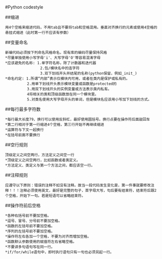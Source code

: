 #Python codestyle

##缩进

    用4个空格来缩进代码，不用tab且不要将tab和空格混用。垂直对齐换行的元素或使用4空格的悬挂式缩进（此时第一行不应该有参数）

##变量命名

    新编代码必须按下列命名风格命名，现有库的编码尽量保持风格
    *尽量单独使用小写字母'i'、大写字母'O'等容易混淆字母
    *应该避免的名称: 1.单字符名称，除了计数器和迭代器
                    2.包/模块名中的连字符
                    3.双下划线开头并结尾的名称(python保留，例如_init_)
    *命名约定: 1.所谓“内部”表示仅模块内可用，或者在类内是保护或私有的。
              2.用单下划线开头表示模块变量或函数是protected的
              3.用双下划线开头的实例变量或方法表示类内私有。
              4将相关的类和顶级函数放在同一个模块里。
              5.对类名使用大写字母开头的单词，但是模块名应该用小写加下划线的方式。

##每行最多字符数

    *每行最大长度79，换行可以使用反斜杠，最好使用圆括号。换行点要在操作符后面敲回车
    *第二行相对于第一行缩进4个空格，第三行开始不再继续缩进
    *运算符与下文一起换行
    *在括号前面不要换行

##空行规则

    顶级定义之间空两行，方法定义之间空一行
    *顶级定义之间空两行，比如函数或者类定义。
    *方法定义、类定义与第一个方法之间，都应该空一行。

##注释规则

    应遵守以下原则：错误的注释不如没有注释。故当一段代码发生变化是，第一件事就要修改注释！！！注释必须使用英文，最好是完整的句子，首字母大写，句后要有结束符，结束符后跟2个空格，开始下一句。若是短语可以省略结束符。

##操作符前后空格

    *各种右括号前不要加空格。
    *逗号、冒号、分号前不要加空格。
    *函数的左括号前不要加空格。
    *序列的左括号前不要加空格。
    *操作符左右各加一个空格，不要为对齐而增加空格。
    *函数默认参数使用的赋值符左右省略空格。
    *不要讲多句语句写在同一行。
    *if/for/while语句中，即时执行语句只有一句也必须另起一行。
